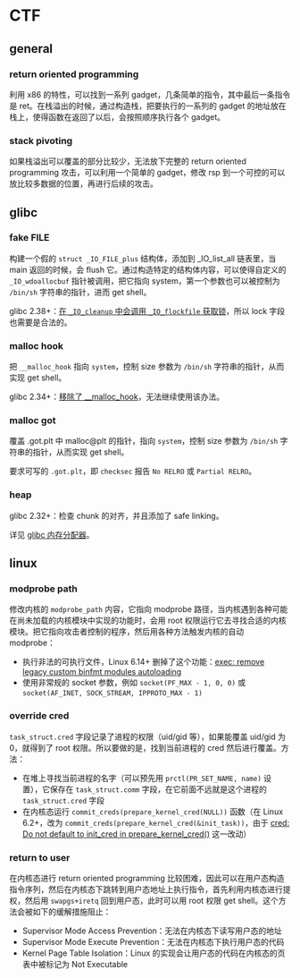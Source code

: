 # CTF

## general

### return oriented programming

利用 x86 的特性，可以找到一系列 gadget，几条简单的指令，其中最后一条指令是 ret。在栈溢出的时候，通过构造栈，把要执行的一系列的 gadget 的地址放在栈上，使得函数在返回了以后，会按照顺序执行各个 gadget。

### stack pivoting

如果栈溢出可以覆盖的部分比较少，无法放下完整的 return oriented programming 攻击，可以利用一个简单的 gadget，修改 rsp 到一个可控的可以放比较多数据的位置，再进行后续的攻击。

## glibc

### fake FILE

构建一个假的 `struct _IO_FILE_plus` 结构体，添加到 _IO_list_all 链表里，当 main 返回的时候，会 flush 它。通过构造特定的结构体内容，可以使得自定义的 `_IO_wdoallocbuf` 指针被调用，把它指向 system，第一个参数也可以被控制为 `/bin/sh` 字符串的指针，进而 get shell。

glibc 2.38+：[在 `_IO_cleanup` 中会调用 `_IO_flockfile` 获取锁](https://github.com/bminor/glibc/commit/af130d27099651e0d27b2cf2cfb44dafd6fe8a26)，所以 lock 字段也需要是合法的。

### malloc hook

把 `__malloc_hook` 指向 `system`，控制 size 参数为 `/bin/sh` 字符串的指针，从而实现 get shell。

glibc 2.34+：[移除了 __malloc_hook](https://github.com/bminor/glibc/commit/1e5a5866cb9541b5231dba3d86c8a1a35d516de9)，无法继续使用该办法。

### malloc got

覆盖 .got.plt 中 malloc@plt 的指针，指向 `system`，控制 size 参数为 `/bin/sh` 字符串的指针，从而实现 get shell。

要求可写的 `.got.plt`，即 `checksec` 报告 `No RELRO` 或 `Partial RELRO`。

### heap

glibc 2.32+：检查 chunk 的对齐，并且添加了 safe linking。

详见 [glibc 内存分配器](./glibc_allocator.md)。

## linux

### modprobe path

修改内核的 `modprobe_path` 内容，它指向 modprobe 路径，当内核遇到各种可能在尚未加载的内核模块中实现的功能时，会用 root 权限运行它去寻找合适的内核模块。把它指向攻击者控制的程序，然后用各种方法触发内核的自动 modprobe：

- 执行非法的可执行文件，Linux 6.14+ 删掉了这个功能：[exec: remove legacy custom binfmt modules autoloading](https://github.com/torvalds/linux/commit/fa1bdca98d74472dcdb79cb948b54f63b5886c04)
- 使用非常规的 socket 参数，例如 `socket(PF_MAX - 1, 0, 0)` 或 `socket(AF_INET, SOCK_STREAM, IPPROTO_MAX - 1)`

### override cred

`task_struct.cred` 字段记录了进程的权限（uid/gid 等），如果能覆盖 uid/gid 为 0，就得到了 root 权限。所以要做的是，找到当前进程的 cred 然后进行覆盖。方法：

- 在堆上寻找当前进程的名字（可以预先用 `prctl(PR_SET_NAME, name)` 设置），它保存在 `task_struct.comm` 字段，在它前面不远就是这个进程的 `task_struct.cred` 字段
- 在内核态运行 `commit_creds(prepare_kernel_cred(NULL))` 函数（在 Linux 6.2+，改为 `commit_creds(prepare_kernel_cred(&init_task))`，由于 [cred: Do not default to init_cred in prepare_kernel_cred()](https://github.com/torvalds/linux/commit/5a17f040fa332e71a45ca9ff02d6979d9176a423) 这一改动）

### return to user

在内核态进行 return oriented programming 比较困难，因此可以在用户态构造指令序列，然后在内核态下跳转到用户态地址上执行指令，首先利用内核态进行提权，然后用 `swapgs+iretq` 回到用户态，此时可以用 root 权限 get shell。这个方法会被如下的缓解措施阻止：

- Supervisor Mode Access Prevention：无法在内核态下读写用户态的地址
- Supervisor Mode Execute Prevention：无法在内核态下执行用户态的代码
- Kernel Page Table Isolation：Linux 的实现会让用户态的代码在内核态的页表中被标记为 Not Executable


